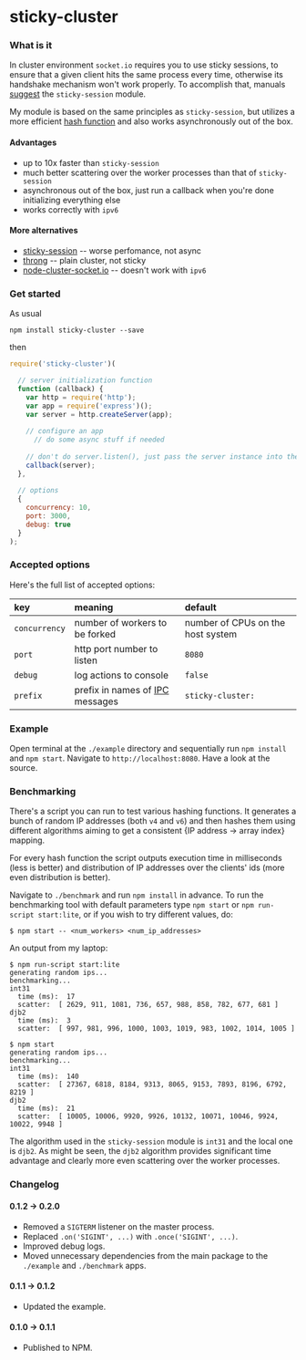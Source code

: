 # sticky-cluster


### What is it

In cluster environment `socket.io` requires you to use sticky sessions, to ensure that a given client hits the same process every time, otherwise its handshake mechanism won't work properly. To accomplish that, manuals [suggest](http://socket.io/docs/using-multiple-nodes/) the `sticky-session` module.

My module is based on the same principles as `sticky-session`, but utilizes a more efficient [hash function](https://github.com/darkskyapp/string-hash) and also works asynchronously out of the box.


#### Advantages

* up to 10x faster than `sticky-session`
* much better scattering over the worker processes than that of `sticky-session`
* asynchronous out of the box, just run a callback when you're done initializing everything else
* works correctly with `ipv6`


#### More alternatives

* [sticky-session](https://github.com/indutny/sticky-session) -- worse perfomance, not async
* [throng](https://github.com/hunterloftis/throng) -- plain cluster, not sticky
* [node-cluster-socket.io](https://github.com/elad/node-cluster-socket.io) -- doesn't work with `ipv6`


### Get started

As usual

```
npm install sticky-cluster --save
```

then

```js
require('sticky-cluster')(

  // server initialization function
  function (callback) {
    var http = require('http');
    var app = require('express')();
    var server = http.createServer(app);
      
    // configure an app
      // do some async stuff if needed
      
    // don't do server.listen(), just pass the server instance into the callback
    callback(server);
  },
  
  // options
  {
    concurrency: 10,
    port: 3000,
    debug: true
  }
);
```


### Accepted options

Here's the full list of accepted options:

| key           | meaning                         | default                           |
| :------------ | :-----------------------------  | :-------------------------------- |
| `concurrency` | number of workers to be forked  | number of CPUs on the host system |
| `port`        | http port number to listen      | `8080`                            |
| `debug`       | log actions to console          | `false`                             |
| `prefix`      | prefix in names of [IPC](https://en.wikipedia.org/wiki/Inter-process_communication) messages | `sticky-cluster:`                 |


### Example

Open terminal at the `./example` directory and sequentially run `npm install` and `npm start`. Navigate to `http://localhost:8080`. Have a look at the source.


### Benchmarking

There's a script you can run to test various hashing functions. It generates a bunch of random IP addresses (both `v4` and `v6`) and then hashes them using different algorithms aiming to get a consistent {IP address -> array index} mapping. 

For every hash function the script outputs execution time in milliseconds (less is better) and distribution of IP addresses over the clients' ids (more even distribution is better).

Navigate to `./benchmark` and run `npm install` in advance. To run the benchmarking tool with default parameters type `npm start` or `npm run-script start:lite`, or if you wish to try different values, do:

```
$ npm start -- <num_workers> <num_ip_addresses>
```

An output from my laptop:

```
$ npm run-script start:lite
generating random ips...
benchmarking...
int31
  time (ms):  17
  scatter:  [ 2629, 911, 1081, 736, 657, 988, 858, 782, 677, 681 ]
djb2
  time (ms):  3
  scatter:  [ 997, 981, 996, 1000, 1003, 1019, 983, 1002, 1014, 1005 ]
```

```
$ npm start
generating random ips...
benchmarking...
int31
  time (ms):  140
  scatter:  [ 27367, 6818, 8184, 9313, 8065, 9153, 7893, 8196, 6792, 8219 ]
djb2
  time (ms):  21
  scatter:  [ 10005, 10006, 9920, 9926, 10132, 10071, 10046, 9924, 10022, 9948 ]
```

The algorithm used in the `sticky-session` module is `int31` and the local one is `djb2`. As might be seen, the `djb2` algorithm provides significant time advantage and clearly more even scattering over the worker processes.


### Changelog

#### 0.1.2 -> 0.2.0

+ Removed a `SIGTERM` listener on the master process.
+ Replaced `.on('SIGINT', ...)` with `.once('SIGINT', ...)`.
+ Improved debug logs.
+ Moved unnecessary dependencies from the main package to the `./example` and `./benchmark` apps.

#### 0.1.1 -> 0.1.2

+ Updated the example.

#### 0.1.0 -> 0.1.1

+ Published to NPM.
